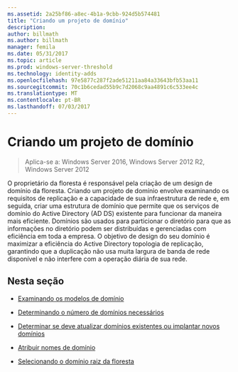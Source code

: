 ```yaml
---
ms.assetid: 2a25bf86-a8ec-4b1a-9cbb-924d5b574481
title: "Criando um projeto de domínio"
description: 
author: billmath
ms.author: billmath
manager: femila
ms.date: 05/31/2017
ms.topic: article
ms.prod: windows-server-threshold
ms.technology: identity-adds
ms.openlocfilehash: 97e5877c287f2ade51211aa84a33643bfb53aa11
ms.sourcegitcommit: 70c1b6cedad55b9c7d2068c9aa4891c6c533ee4c
ms.translationtype: MT
ms.contentlocale: pt-BR
ms.lasthandoff: 07/03/2017
---
```

# <a name="creating-a-domain-design"></a>Criando um projeto de domínio

>Aplica-se a: Windows Server 2016, Windows Server 2012 R2, Windows Server 2012

O proprietário da floresta é responsável pela criação de um design de domínio da floresta. Criando um projeto de domínio envolve examinando os requisitos de replicação e a capacidade de sua infraestrutura de rede e, em seguida, criar uma estrutura de domínio que permite que os serviços de domínio do Active Directory (AD DS) existente para funcionar da maneira mais eficiente. Domínios são usados para particionar o diretório para que as informações no diretório podem ser distribuídas e gerenciadas com eficiência em toda a empresa. O objetivo de design do seu domínio é maximizar a eficiência do Active Directory topologia de replicação, garantindo que a duplicação não usa muita largura de banda de rede disponível e não interfere com a operação diária de sua rede.  
  
## <a name="in-this-section"></a>Nesta seção  
  
-   [Examinando os modelos de domínio](../../ad-ds/plan/Reviewing-the-Domain-Models.md)  
  
-   [Determinando o número de domínios necessários](../../ad-ds/plan/Determining-the-Number-of-Domains-Required.md)  
  
-   [Determinar se deve atualizar domínios existentes ou implantar novos domínios](../../ad-ds/plan/Determining-Whether-to-Upgrade-Existing-Domains-or-Deploy-New-Domains.md)  
  
-   [Atribuir nomes de domínio](../../ad-ds/plan/Assigning-Domain-Names.md)  
  
-   [Selecionando o domínio raiz da floresta](../../ad-ds/plan/Selecting-the-Forest-Root-Domain.md)  
  


